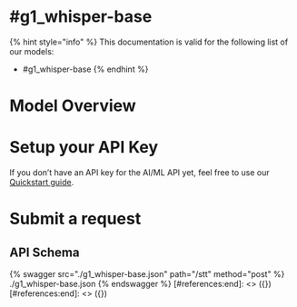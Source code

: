 [#references:start]: <> ({ "template": "openapi" })
[#references:start]: <> ({ "template": "openapi" })
# #g1_whisper-base

{% hint style="info" %}
This documentation is valid for the following list of our models:
* #g1_whisper-base
{% endhint %}

# Model Overview


# Setup your API Key
If you don’t have an API key for the AI/ML API yet, feel free to use our [Quickstart guide](https://docs.aimlapi.com/quickstart/setting-up).

# Submit a request
## API Schema
{% swagger src="./g1_whisper-base.json" path="/stt" method="post" %}
./g1_whisper-base.json
{% endswagger %}
[#references:end]: <> ({})
[#references:end]: <> ({})